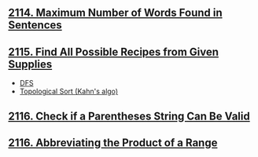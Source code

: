 ## [2114. Maximum Number of Words Found in Sentences](https://leetcode.com/contest/biweekly-contest-68/problems/maximum-number-of-words-found-in-sentences)

## [2115. Find All Possible Recipes from Given Supplies](https://leetcode.com/contest/biweekly-contest-68/problems/find-all-possible-recipes-from-given-supplies)
- [DFS](https://leetcode.com/problems/find-all-possible-recipes-from-given-supplies/discuss/1646903/DFS)
- [Topological Sort (Kahn's algo)](https://leetcode.com/problems/find-all-possible-recipes-from-given-supplies/discuss/1646605/Python3-topological-sort-(Kahn's-algo))

## [2116. Check if a Parentheses String Can Be Valid](https://leetcode.com/contest/biweekly-contest-68/problems/find-all-possible-recipes-from-given-supplies)

## [2116. Abbreviating the Product of a Range](https://leetcode.com/contest/biweekly-contest-68/problems/abbreviating-the-product-of-a-range)
